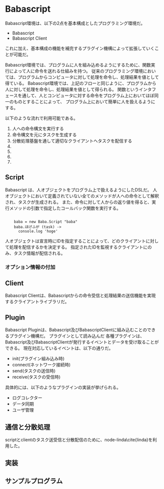 # Babascript

Babascript環境は、以下の2点を基本構成としたプログラミング環境だ。

- Babascript
- Babascript Client

これに加え、基本構成の機能を補完するプラグイン機構によって拡張していくことが可能だ。

Babascript環境では、プログラムに人を組み込めるようにするために、関数実行によって人に命令を送れる仕組みを持つ。
従来のプログラミング環境においては、プログラムからコンピュータに対して処理を命令し、処理結果を値として得ている。
Babascript環境では、上記のフローと同じように、プログラムから人に対して処理を命令し、処理結果を値として得られる。
関数というインタフェースを通して、人とコンピュータに対する命令をプログラム上においてほぼ同一のものとすることによって、
プログラム上において簡単に人を扱えるようにする。

以下のような流れで利用可能である。

1. 人への命令構文を実行する
2. 命令構文を元にタスクを生成する
3. 分散処理基盤を通して適切なクライアントへタスクを配信する
4.  
5. 
6. 
7.

## Script

Babascript は、人オブジェクトをプログラム上で扱えるようにしたDSLだ。
人オブジェクトにおいて定義されていない全てのメソッドが人への命令として解釈され、タスクが生成される。
また、命令に対して人からの返り値を得ると、実行メソッドの引数で指定したコールバック関数を実行する。

```coffee-script:人オブジェクトの宣言と基本命令

    baba = new Baba.Script "baba"
    baba.ほげふが (task) ->
      console.log 'hoge'

```

人オブジェクトは宣言時にIDを指定することによって、どのクライアントに対して処理を配信するかを決定する。
指定されたIDを監視するクライアントにのみ、タスク情報が配信される。

### オプション情報の付加

## Client

Babascript Clientは、Babascriptからの命令受信と処理結果の送信機能を実現するクライアントライブラリだ。



## Plugin

Babascript Pluginは、Babascript及びBabascriptClientに組み込むことのできるプラグイン機構だ。
プラグインとして読み込んだ
各種プラグインは、Babascript及びBabascriptClientが発行するイベントとデータを受け取ることができる。
現在対応しているイベントは、以下の通りだ。

- init(プラグイン組み込み時)
- connect(ネットワーク接続時)
- send(タスクの送信時)
- receive(タスクの受信時)


具体的には、以下のようなプラグインの実装が挙げられる。

- ログコレクター
- データ同期
- ユーザ管理


## 通信と分散処理

scriptとclientのタスク送受信と分散配信のために、node-linda\cite{linda}を利用した。

## 実装

## サンプルプログラム